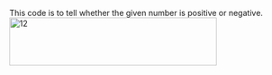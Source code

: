 This code is to tell whether the given number is positive or negative.
<img width="368" height="86" alt="12" src="https://github.com/user-attachments/assets/ac703424-bd2b-4d57-9790-a7f9a609431b" />
